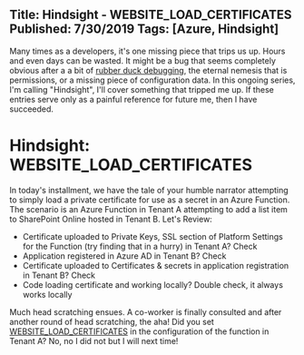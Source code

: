 Title: Hindsight - WEBSITE_LOAD_CERTIFICATES
Published: 7/30/2019
Tags: [Azure, Hindsight]
---
Many times as a developers, it's one missing piece that trips us up. Hours and even days can be wasted. It might be a bug that seems completely obvious after a a bit of [rubber duck debugging](https://en.wikipedia.org/wiki/Rubber_duck_debugging), the eternal nemesis that is permissions, or a missing piece of configuration data. In this ongoing series, I'm calling "Hindsight", I'll cover something that tripped me up. If these entries serve only as a painful reference for future me, then I have succeeded. 

# Hindsight: WEBSITE_LOAD_CERTIFICATES
In today's installment, we have the tale of your humble narrator attempting to simply load a private certificate for use as a secret in an Azure Function. The scenario is an Azure Function in Tenant A attempting to add a list item to SharePoint Online hosted in Tenant B. Let's Review:

- Certificate uploaded to Private Keys, SSL section of Platform Settings for the Function (try finding that in a hurry) in Tenant A? Check
- Application registered in Azure AD in Tenant B? Check
- Certificate uploaded to Certificates & secrets in application registration in Tenant B? Check 
- Code loading certificate and working locally? Double check, it always works locally

Much head scratching ensues. A co-worker is finally consulted and after another round of head scratching, the aha! Did you set [WEBSITE_LOAD_CERTIFICATES](https://docs.microsoft.com/en-us/azure/app-service/app-service-web-ssl-cert-load) in the configuration of the function in Tenant A? No, no I did not but I will next time!